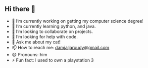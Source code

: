 ## Hi there 👋


- 🔭 I’m currently working on getting my computer science degree!
- 🌱 I’m currently learning python, and java.
- 👯 I’m looking to collaborate on projects.
- 🤔 I’m looking for help with code.
- 💬 Ask me about my cat!
- 📫 How to reach me: damjaljaroudy@gmail.com
- 😄 Pronouns: him
- ⚡ Fun fact: I used to own a playstation 3
